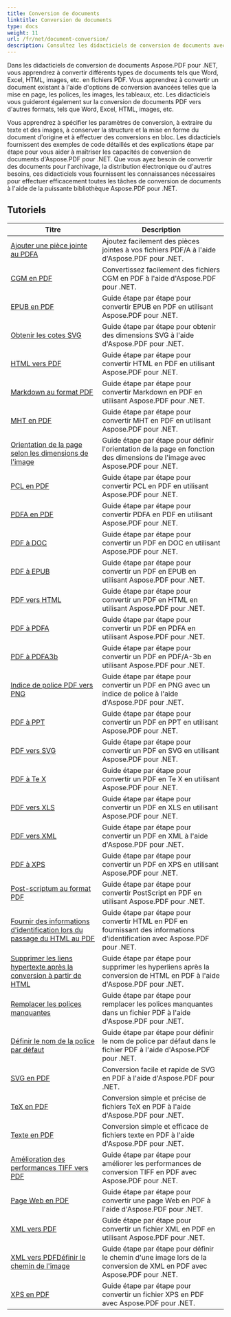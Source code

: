 ```yaml
---
title: Conversion de documents
linktitle: Conversion de documents
type: docs
weight: 11
url: /fr/net/document-conversion/
description: Consultez les didacticiels de conversion de documents avec Aspose.PDF pour .NET. Convertissez facilement des fichiers en différents formats.
---
```

Dans les didacticiels de conversion de documents Aspose.PDF pour .NET, vous apprendrez à convertir différents types de documents tels que Word, Excel, HTML, images, etc. en fichiers PDF. Vous apprendrez à convertir un document existant à l'aide d'options de conversion avancées telles que la mise en page, les polices, les images, les tableaux, etc. Les didacticiels vous guideront également sur la conversion de documents PDF vers d'autres formats, tels que Word, Excel, HTML, images, etc. 

Vous apprendrez à spécifier les paramètres de conversion, à extraire du texte et des images, à conserver la structure et la mise en forme du document d'origine et à effectuer des conversions en bloc. Les didacticiels fournissent des exemples de code détaillés et des explications étape par étape pour vous aider à maîtriser les capacités de conversion de documents d'Aspose.PDF pour .NET. Que vous ayez besoin de convertir des documents pour l'archivage, la distribution électronique ou d'autres besoins, ces didacticiels vous fournissent les connaissances nécessaires pour effectuer efficacement toutes les tâches de conversion de documents à l'aide de la puissante bibliothèque Aspose.PDF pour .NET.

## Tutoriels
| Titre | Description |
| --- | --- | 
| [Ajouter une pièce jointe au PDFA](./add-attachment-to-pdfa/) | Ajoutez facilement des pièces jointes à vos fichiers PDF/A à l'aide d'Aspose.PDF pour .NET. |  
| [CGM en PDF](./cgm-to-pdf/) | Convertissez facilement des fichiers CGM en PDF à l'aide d'Aspose.PDF pour .NET. |  
| [EPUB en PDF](./epub-to-pdf/) | Guide étape par étape pour convertir EPUB en PDF en utilisant Aspose.PDF pour .NET. |  
| [Obtenir les cotes SVG](./get-svg-dimensions/) | Guide étape par étape pour obtenir des dimensions SVG à l'aide d'Aspose.PDF pour .NET. |  
| [HTML vers PDF](./html-to-pdf/) | Guide étape par étape pour convertir HTML en PDF en utilisant Aspose.PDF pour .NET. |  
| [Markdown au format PDF](./markdown-to-pdf/) | Guide étape par étape pour convertir Markdown en PDF en utilisant Aspose.PDF pour .NET. |  
| [MHT en PDF](./mht-to-pdf/) | Guide étape par étape pour convertir MHT en PDF en utilisant Aspose.PDF pour .NET. |  
| [Orientation de la page selon les dimensions de l'image](./page-orientation-according-image-dimensions/) | Guide étape par étape pour définir l'orientation de la page en fonction des dimensions de l'image avec Aspose.PDF pour .NET. |  
| [PCL en PDF](./pcl-to-pdf/) | Guide étape par étape pour convertir PCL en PDF en utilisant Aspose.PDF pour .NET. |  
| [PDFA en PDF](./pdfa-to-pdf/) | Guide étape par étape pour convertir PDFA en PDF en utilisant Aspose.PDF pour .NET. |  
| [PDF à DOC](./pdf-to-doc/) | Guide étape par étape pour convertir un PDF en DOC en utilisant Aspose.PDF pour .NET.  |  
| [PDF à EPUB](./pdf-to-epub/) | Guide étape par étape pour convertir un PDF en EPUB en utilisant Aspose.PDF pour .NET. |  
| [PDF vers HTML](./pdf-to-html/) | Guide étape par étape pour convertir un PDF en HTML en utilisant Aspose.PDF pour .NET. |  
| [PDF à PDFA](./pdf-to-pdfa/) | Guide étape par étape pour convertir un PDF en PDFA en utilisant Aspose.PDF pour .NET. |  
| [PDF à PDFA3b](./pdf-to-pdfa3b/) | Guide étape par étape pour convertir un PDF en PDF/A-3b en utilisant Aspose.PDF pour .NET. |  
| [Indice de police PDF vers PNG](./pdf-to-png-font-hinting/) | Guide étape par étape pour convertir un PDF en PNG avec un indice de police à l'aide d'Aspose.PDF pour .NET. |  
| [PDF à PPT](./pdf-to-ppt/) | Guide étape par étape pour convertir un PDF en PPT en utilisant Aspose.PDF pour .NET. |  
| [PDF vers SVG](./pdf-to-svg/) | Guide étape par étape pour convertir un PDF en SVG en utilisant Aspose.PDF pour .NET. |  
| [PDF à Te X](./pdf-to-te-x/) | Guide étape par étape pour convertir un PDF en Te X en utilisant Aspose.PDF pour .NET. |  
| [PDF vers XLS](./pdf-to-xls/) | Guide étape par étape pour convertir un PDF en XLS en utilisant Aspose.PDF pour .NET. |  
| [PDF vers XML](./pdf-to-xml/) | Guide étape par étape pour convertir un PDF en XML à l'aide d'Aspose.PDF pour .NET. |  
| [PDF à XPS](./pdf-to-xps/) | Guide étape par étape pour convertir un PDF en XPS en utilisant Aspose.PDF pour .NET. |  
| [Post-scriptum au format PDF](./postscript-to-pdf/) | Guide étape par étape pour convertir PostScript en PDF en utilisant Aspose.PDF pour .NET. |  
| [Fournir des informations d'identification lors du passage du HTML au PDF](./provide-credentials-during-html-to-pdf/) | Guide étape par étape pour convertir HTML en PDF en fournissant des informations d'identification avec Aspose.PDF pour .NET. |  
| [Supprimer les liens hypertexte après la conversion à partir de HTML](./remove-hyperlinks-after-converting-from-html/) | Guide étape par étape pour supprimer les hyperliens après la conversion de HTML en PDF à l'aide d'Aspose.PDF pour .NET. |  
| [Remplacer les polices manquantes](./replace-missing-fonts/) | Guide étape par étape pour remplacer les polices manquantes dans un fichier PDF à l'aide d'Aspose.PDF pour .NET. |  
| [Définir le nom de la police par défaut](./set-default-font-name/) | Guide étape par étape pour définir le nom de police par défaut dans le fichier PDF à l'aide d'Aspose.PDF pour .NET. |  
| [SVG en PDF](./svg-to-pdf/) | Conversion facile et rapide de SVG en PDF à l'aide d'Aspose.PDF pour .NET. |  
| [TeX en PDF](./tex-to-pdf/) | Conversion simple et précise de fichiers TeX en PDF à l'aide d'Aspose.PDF pour .NET. |  
| [Texte en PDF](./text-to-pdf/) | Conversion simple et efficace de fichiers texte en PDF à l'aide d'Aspose.PDF pour .NET. |  
| [Amélioration des performances TIFF vers PDF](./tiff-to-pdf-performance-improvement/) | Guide étape par étape pour améliorer les performances de conversion TIFF en PDF avec Aspose.PDF pour .NET. |  
| [Page Web en PDF](./web-page-to-pdf/) | Guide étape par étape pour convertir une page Web en PDF à l'aide d'Aspose.PDF pour .NET. |  
| [XML vers PDF](./xml-to-pdf/) | Guide étape par étape pour convertir un fichier XML en PDF en utilisant Aspose.PDF pour .NET. |  
| [XML vers PDFDéfinir le chemin de l'image](./xml-to-pdfset-image-path/) | Guide étape par étape pour définir le chemin d'une image lors de la conversion de XML en PDF avec Aspose.PDF pour .NET. |  
| [XPS en PDF](./xps-to-pdf/) | Guide étape par étape pour convertir un fichier XPS en PDF avec Aspose.PDF pour .NET. |  
